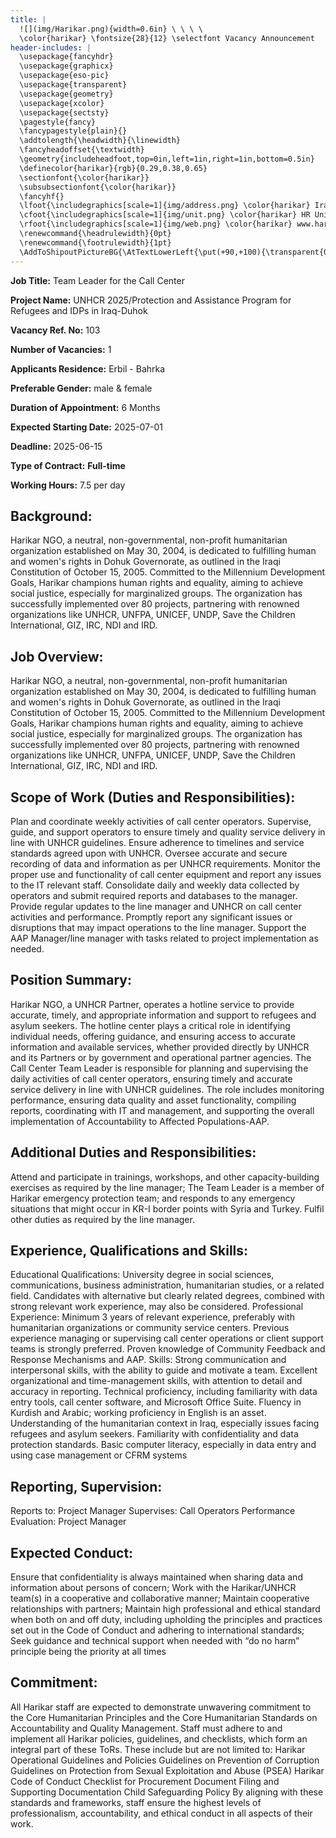 ```yaml
---
title: |
  ![](img/Harikar.png){width=0.6in} \ \ \ \
  \color{harikar} \fontsize{28}{12} \selectfont Vacancy Announcement
header-includes: |
  \usepackage{fancyhdr}
  \usepackage{graphicx}
  \usepackage{eso-pic}
  \usepackage{transparent}
  \usepackage{geometry}
  \usepackage{xcolor}
  \usepackage{sectsty}
  \pagestyle{fancy}
  \fancypagestyle{plain}{}
  \addtolength{\headwidth}{\linewidth}
  \fancyheadoffset{\textwidth}
  \geometry{includeheadfoot,top=0in,left=1in,right=1in,bottom=0.5in}
  \definecolor{harikar}{rgb}{0.29,0.38,0.65}
  \sectionfont{\color{harikar}}
  \subsubsectionfont{\color{harikar}}
  \fancyhf{}
  \lfoot{\includegraphics[scale=1]{img/address.png} \color{harikar} Iraq-Kurdistan – Duhok \\ \ \ \ \ Medya – Str. / Australia   }
  \cfoot{\includegraphics[scale=1]{img/unit.png} \color{harikar} HR Unit \ \ \ \ \ \ \ \ \ \ \ \ \ \includegraphics[scale=1]{img/phone.png} 0751 414 8317}
  \rfoot{\includegraphics[scale=1]{img/web.png} \color{harikar} www.harikar.org}
  \renewcommand{\headrulewidth}{0pt}
  \renewcommand{\footrulewidth}{1pt}
  \AddToShipoutPictureBG{\AtTextLowerLeft{\put(+90,+100){\transparent{0.1}\includegraphics[width=4in]{img/Harikar.png}}}}
---
```


**Job Title:**  Team Leader for the Call Center

**Project Name:**  UNHCR 2025/Protection and Assistance Program for Refugees and IDPs in Iraq-Duhok

**Vacancy Ref. No:** 103

**Number of Vacancies:** 1

**Applicants Residence:** Erbil - Bahrka 

**Preferable Gender:**  male & female

**Duration of Appointment:** 6 Months

**Expected Starting Date:**  2025-07-01

**Deadline:**  2025-06-15

**Type of Contract:** **Full-time**

**Working Hours:**  7.5 per day

## Background: 

Harikar NGO, a neutral, non-governmental, non-profit humanitarian organization established on May 30, 2004,
is dedicated to fulfilling human and women's rights in Dohuk Governorate, as outlined in the Iraqi Constitution
of October 15, 2005. Committed to the Millennium Development Goals, Harikar champions human rights and
equality, aiming to achieve social justice, especially for marginalized groups. The organization has successfully
implemented over 80 projects, partnering with renowned organizations like UNHCR, UNFPA, UNICEF, UNDP,
Save the Children International, GIZ, IRC, NDI and IRD.


## Job Overview: 

Harikar NGO, a neutral, non-governmental, non-profit humanitarian organization established on May
30, 2004, is dedicated to fulfilling human and women's rights in Dohuk Governorate, as outlined in the
Iraqi Constitution of October 15, 2005. Committed to the Millennium Development Goals, Harikar
champions human rights and equality, aiming to achieve social justice, especially for marginalized
groups. The organization has successfully implemented over 80 projects, partnering with renowned
organizations like UNHCR, UNFPA, UNICEF, UNDP, Save the Children International, GIZ, IRC, NDI
and IRD.

## Scope of Work (Duties and Responsibilities):

Plan and coordinate weekly activities of call center operators.
Supervise, guide, and support operators to ensure timely and quality service delivery in line
with UNHCR guidelines.
Ensure adherence to timelines and service standards agreed upon with UNHCR.
Oversee accurate and secure recording of data and information as per UNHCR requirements.
Monitor the proper use and functionality of call center equipment and report any issues to the
IT relevant staff.
Consolidate daily and weekly data collected by operators and submit required reports and
databases to the manager.
Provide regular updates to the line manager and UNHCR on call center activities and
performance.
Promptly report any significant issues or disruptions that may impact operations to the line
manager.
Support the AAP Manager/line manager with tasks related to project implementation as
needed.

## Position Summary:

Harikar NGO, a UNHCR Partner, operates a hotline service to provide accurate, timely, and
appropriate information and support to refugees and asylum seekers. The hotline center plays a
critical role in identifying individual needs, offering guidance, and ensuring access to accurate
information and available services, whether provided directly by UNHCR and its Partners or by
government and operational partner agencies.
The Call Center Team Leader is responsible for planning and supervising the daily activities of call
center operators, ensuring timely and accurate service delivery in line with UNHCR guidelines. The
role includes monitoring performance, ensuring data quality and asset functionality, compiling reports,
coordinating with IT and management, and supporting the overall implementation of Accountability to
Affected Populations-AAP.

## Additional Duties and Responsibilities:

Attend and participate in trainings, workshops, and other capacity-building exercises as
required by the line manager;
The Team Leader is a member of Harikar emergency protection team; and responds to any
emergency situations that might occur in KR-I border points with Syria and Turkey.
Fulfil other duties as required by the line manager.

## Experience, Qualifications and Skills:

Educational Qualifications:
University degree in social sciences, communications, business administration, humanitarian
studies, or a related field. Candidates with alternative but clearly related degrees, combined
with strong relevant work experience, may also be considered.
Professional Experience:
Minimum 3 years of relevant experience, preferably with humanitarian organizations or
community service centers.
Previous experience managing or supervising call center operations or client support teams is
strongly preferred.
Proven knowledge of Community Feedback and Response Mechanisms and AAP.
Skills:
Strong communication and interpersonal skills, with the ability to guide and motivate a team.
Excellent organizational and time-management skills, with attention to detail and accuracy in
reporting.
Technical proficiency, including familiarity with data entry tools, call center software, and
Microsoft Office Suite.
Fluency in Kurdish and Arabic; working proficiency in English is an asset.
Understanding of the humanitarian context in Iraq, especially issues facing refugees and
asylum seekers.
Familiarity with confidentiality and data protection standards.
Basic computer literacy, especially in data entry and using case management or CFRM
systems

## Reporting, Supervision:
Reports to: Project Manager
Supervises: Call Operators
Performance Evaluation: Project Manager

## Expected Conduct: 

Ensure that confidentiality is always maintained when sharing data and information
about persons of concern;
Work with the Harikar/UNHCR team(s) in a cooperative and collaborative manner;
Maintain cooperative relationships with partners;
Maintain high professional and ethical standard when both on and off duty, including
upholding the principles and practices set out in the Code of Conduct and adhering to
international standards;
Seek guidance and technical support when needed with “do no harm” principle being the priority at all
times

## Commitment: 

All Harikar staff are expected to demonstrate unwavering commitment to the Core Humanitarian
Principles and the Core Humanitarian Standards on Accountability and Quality Management.
Staff must adhere to and implement all Harikar policies, guidelines, and checklists, which form an
integral part of these ToRs. These include but are not limited to:
Harikar Operational Guidelines and Policies
Guidelines on Prevention of Corruption
Guidelines on Protection from Sexual Exploitation and Abuse (PSEA)
Harikar Code of Conduct
Checklist for Procurement Document Filing and Supporting Documentation
Child Safeguarding Policy
By aligning with these standards and frameworks, staff ensure the highest levels of professionalism,
accountability, and ethical conduct in all aspects of their work.
